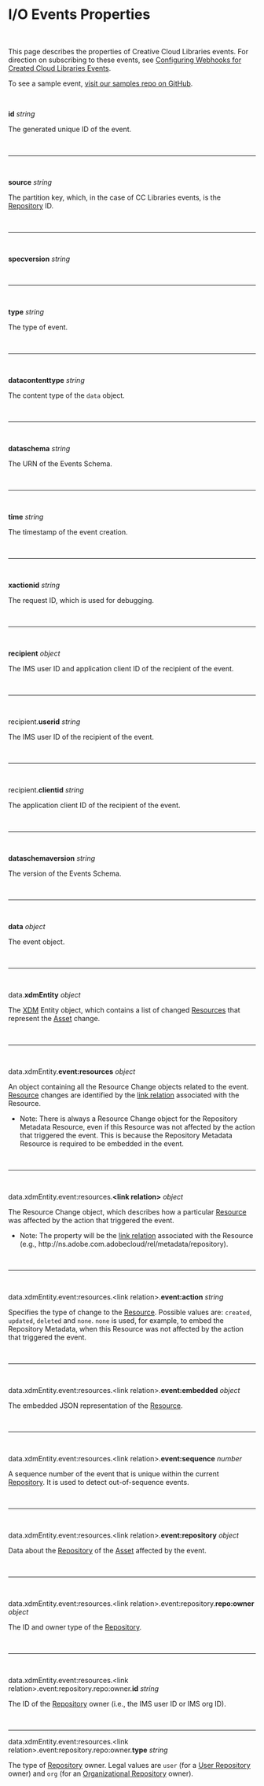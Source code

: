 # I/O Events Properties

<br/>

This page describes the properties of Creative Cloud Libraries events. For direction on subscribing to these events, see [Configuring Webhooks for Created Cloud Libraries Events](/integrate/guides/configuring-events-webhooks/).

<InlineAlert variant="info" slots="text"/>

To see a sample event, [visit our samples repo on GitHub](https://github.com/AdobeDocs/cc-libraries-api-samples/blob/main/sample-events/cc-library-created.json).

<br/>

**id** _string_

The generated unique ID of the event.

<br/>

---

<br/>

**source** _string_

The partition key, which, in the case of CC Libraries events, is the [Repository](/integrate/references/glossary/#repository) ID.

<br/>

---

<br/>

**specversion** _string_

<br/>

---

<br/>

**type** _string_

The type of event.

<br/>

---

<br/>

**datacontenttype** _string_

The content type of the `data` object.

<br/>

---

<br/>

**dataschema** _string_

The URN of the Events Schema.

<br/>

---

<br/>

**time** _string_

The timestamp of the event creation.

<br/>

---

<br/>

**xactionid** _string_

The request ID, which is used for debugging.

<br/>

---

<br/>

**recipient** _object_

The IMS user ID and application client ID of the recipient of the event.

<br/>

---

<br/>

recipient.**userid** _string_

The IMS user ID of the recipient of the event.

<br/>

---

<br/>

recipient.**clientid** _string_

The application client ID of the recipient of the event.

<br/>

---

<br/>

**dataschemaversion** _string_

The version of the Events Schema.

<br/>

---

<br/>

**data** _object_

The event object.

<br/>

---

 <br/>

data.**xdmEntity** _object_

The [XDM](/integrate/references/glossary/#xdm) Entity object, which contains a list of changed [Resources](/integrate/references/glossary/#resource) that represent the [Asset](/integrate/references/glossary/#asset) change.

<br/>

---

 <br/>

data.xdmEntity.**event:resources** _object_

An object containing all the Resource Change objects related to the event. [Resource](/integrate/references/glossary/#resource) changes are identified by the [link relation](/integrate/references/glossary/#link-relation.md) associated with the Resource.

- Note: There is always a Resource Change object for the Repository Metadata Resource, even if this Resource was not affected by the action that triggered the event. This is because the Repository Metadata Resource is required to be embedded in the event.

<br/>

---

<br/>

data.xdmEntity.event:resources.**&lt;link relation&gt;** _object_

The Resource Change object, which describes how a particular [Resource](/integrate/references/glossary/#resource) was affected by the action that triggered the event.

- Note: The property will be the [link relation](/integrate/references/glossary/#link-relation.md) associated with the Resource (e.g., ht<span>tp://ns.adobe.com.adobecloud/rel/metadata/repository</span>).

<br/>

---

<br/>

data.xdmEntity.event:resources.&lt;link relation&gt;.**event:action** _string_

Specifies the type of change to the [Resource](/integrate/references/glossary/#resource). Possible values are: `created`, `updated`, `deleted` and `none`. `none` is used, for example, to embed the Repository Metadata, when this Resource was not affected by the action that triggered the event.

<br/>

---

<br/>

data.xdmEntity.event:resources.&lt;link relation&gt;.**event:embedded** _object_

The embedded JSON representation of the [Resource](/integrate/references/glossary/#resource).

</details>

<br/>

---

<br/>

data.xdmEntity.event:resources.&lt;link relation&gt;.**event:sequence** _number_

A sequence number of the event that is unique within the current [Repository](/integrate/references/glossary/#repository). It is used to detect out-of-sequence events.

 <br/>

---

<br/>

data.xdmEntity.event:resources.&lt;link relation&gt;.**event:repository** _object_

Data about the [Repository](/integrate/references/glossary/#repository) of the [Asset](/integrate/references/glossary/#asset) affected by the event.

<br/>

---

<br/>

data.xdmEntity.event:resources.&lt;link relation&gt;.event:repository.**repo:owner** _object_

The ID and owner type of the [Repository](/integrate/references/glossary/#repository).

<br/>

---

<br/>

data.xdmEntity.event:resources.&lt;link relation&gt;.event:repository.repo:owner.**id** _string_

The ID of the [Repository](/integrate/references/glossary/#repository) owner (i.e., the IMS user ID or IMS org ID).

<br/>

---

data.xdmEntity.event:resources.&lt;link relation&gt;.event:repository.repo:owner.**type** _string_

The type of [Repository](/integrate/references/glossary/#repository) owner. Legal values are `user` (for a [User Repository](/integrate/references/glossary/#user-repository) owner) and `org` (for an [Organizational Repository](/integrate/references/glossary/#organizational-repository) owner).

<br/>

